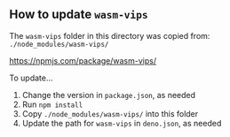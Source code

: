 
## How to update `wasm-vips`

The `wasm-vips` folder in this directory was copied from:
`./node_modules/wasm-vips/`

https://npmjs.com/package/wasm-vips/

To update...

1. Change the version in `package.json`, as needed
2. Run `npm install`
3. Copy `./node_modules/wasm-vips/` into this folder
4. Update the path for `wasm-vips` in `deno.json`, as needed
